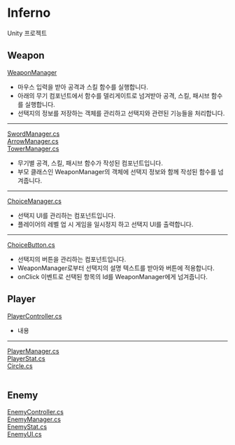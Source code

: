 # Inferno
Unity 프로젝트  
## Weapon
[WeaponManager](https://github.com/hourglass/Inferno/blob/main/Assets/Script/Weapon/WeaponManager.cs)  
- 마우스 입력을 받아 공격과 스킬 함수를 실행합니다.  
- 아래의 무기 컴포넌트에서 함수를 델리게이트로 넘겨받아 공격, 스킬, 패시브 함수를 실행합니다.  
- 선택지의 정보를 저장하는 객체를 관리하고 선택지와 관련된 기능들을 처리합니다.    
---
[SwordManager.cs](https://github.com/hourglass/Inferno/blob/main/Assets/Script/Weapon/SwordManager.cs)  
[ArrowManager.cs](https://github.com/hourglass/Inferno/blob/main/Assets/Script/Weapon/ArrowManager.cs)  
[TowerManager.cs](https://github.com/hourglass/Inferno/blob/main/Assets/Script/Weapon/TowerManager.cs)  
- 무기별 공격, 스킬, 패시브 함수가 작성된 컴포넌트입니다.  
- 부모 클래스인 WeaponManager의 객체에 선택지 정보와 함께 작성된 함수를 넘겨줍니다.  
---
[ChoiceManager.cs](https://github.com/hourglass/Inferno/blob/main/Assets/Script/System/ChoiceManager.cs)
- 선택지 UI를 관리하는 컴포넌트입니다.  
- 플레이어의 레벨 업 시 게임을 일시정지 하고 선택지 UI를 출력합니다.  
---
[ChoiceButton.cs](https://github.com/hourglass/Inferno/blob/main/Assets/Script/System/ChoiceButton.cs)  
- 선택지의 버튼을 관리하는 컴포넌트입니다.  
- WeaponManager로부터 선택지의 설명 텍스트를 받아와 버튼에 적용합니다.  
- onClick 이벤트로 선택된 항목의 Id를 WeaponManager에게 넘겨줍니다.  
## Player
[PlayerController.cs](https://github.com/hourglass/Inferno/blob/main/Assets/Script/Player/PlayerController.cs)  
- 내용  
---
[PlayerManager.cs](https://github.com/hourglass/Inferno/blob/main/Assets/Script/Player/PlayerManager.cs)  
[PlayerStat.cs](https://github.com/hourglass/Inferno/blob/main/Assets/Script/Player/PlayerStat.cs)  
[Circle.cs](https://github.com/hourglass/Inferno/blob/main/Assets/Script/Player/Circle.cs)  
</br>
## Enemy  
[EnemyController.cs](https://github.com/hourglass/Inferno/blob/main/Assets/Script/Enemy/EnemyController.cs)  
[EnemyManager.cs](https://github.com/hourglass/Inferno/blob/main/Assets/Script/Enemy/EnemyManager.cs)  
[EnemyStat.cs](https://github.com/hourglass/Inferno/blob/main/Assets/Script/Enemy/EnemyStat.cs)  
[EnemyUI.cs](https://github.com/hourglass/Inferno/blob/main/Assets/Script/Enemy/EnemyUI.cs)  
